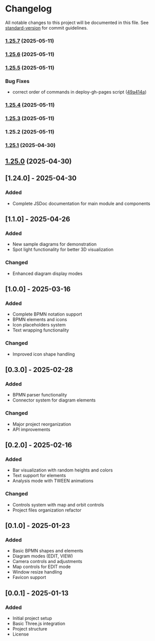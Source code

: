 # Changelog

All notable changes to this project will be documented in this file. See [standard-version](https://github.com/conventional-changelog/standard-version) for commit guidelines.

### [1.25.7](https://github.com/robertwaszkowski/aurea-eden/compare/v1.25.6...v1.25.7) (2025-05-11)

### [1.25.6](https://github.com/robertwaszkowski/aurea-eden/compare/v1.25.5...v1.25.6) (2025-05-11)

### [1.25.5](https://github.com/robertwaszkowski/aurea-eden/compare/v1.25.4...v1.25.5) (2025-05-11)


### Bug Fixes

* correct order of commands in deploy-gh-pages script ([49a414a](https://github.com/robertwaszkowski/aurea-eden/commit/49a414aa7d079092eaefed2b7f408d201b68e8e6))

### [1.25.4](https://github.com/robertwaszkowski/aurea-eden/compare/v1.25.3...v1.25.4) (2025-05-11)

### [1.25.3](https://github.com/robertwaszkowski/aurea-eden/compare/v1.25.2...v1.25.3) (2025-05-11)

### 1.25.2 (2025-05-11)

### [1.25.1](https://gitlab.tecna.pl/waszkowski_r/three-diagram/compare/v1.25.0...v1.25.1) (2025-04-30)

## [1.25.0](https://gitlab.tecna.pl/waszkowski_r/three-diagram/compare/v1.24.0...v1.25.0) (2025-04-30)

## [1.24.0] - 2025-04-30
### Added
- Complete JSDoc documentation for main module and components

## [1.1.0] - 2025-04-26
### Added
- New sample diagrams for demonstration
- Spot light functionality for better 3D visualization
### Changed
- Enhanced diagram display modes

## [1.0.0] - 2025-03-16
### Added
- Complete BPMN notation support
- BPMN elements and icons
- Icon placeholders system
- Text wrapping functionality
### Changed
- Improved icon shape handling

## [0.3.0] - 2025-02-28
### Added
- BPMN parser functionality
- Connector system for diagram elements
### Changed
- Major project reorganization
- API improvements

## [0.2.0] - 2025-02-16
### Added
- Bar visualization with random heights and colors
- Text support for elements
- Analysis mode with TWEEN animations
### Changed
- Controls system with map and orbit controls
- Project files organization refactor

## [0.1.0] - 2025-01-23
### Added
- Basic BPMN shapes and elements
- Diagram modes (EDIT, VIEW)
- Camera controls and adjustments
- Map controls for EDIT mode
- Window resize handling
- Favicon support

## [0.0.1] - 2025-01-13
### Added
- Initial project setup
- Basic Three.js integration
- Project structure
- License
